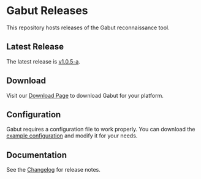 # Gabut Releases

This repository hosts releases of the Gabut reconnaissance tool.

## Latest Release

The latest release is [v1.0.5-a](https://github.com/leakdump/gabut-release/releases/tag/v1.0.5-a).

## Download

Visit our [Download Page](https://leakdump.github.io/gabut-release/) to download Gabut for your platform.

## Configuration

Gabut requires a configuration file to work properly. You can download the [example configuration](https://github.com/leakdump/gabut-release/releases/download/latest/config.yaml.example) and modify it for your needs.

## Documentation

See the [Changelog](https://leakdump.github.io/gabut-release/changelog) for release notes.
